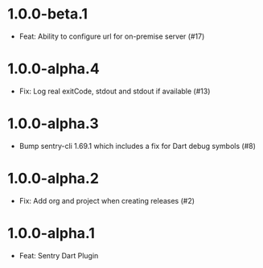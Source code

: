 # 1.0.0-beta.1

* Feat: Ability to configure url for on-premise server (#17)

# 1.0.0-alpha.4

* Fix: Log real exitCode, stdout and stdout if available (#13)

# 1.0.0-alpha.3

* Bump sentry-cli 1.69.1 which includes a fix for Dart debug symbols (#8)

# 1.0.0-alpha.2

* Fix: Add org and project when creating releases (#2)

# 1.0.0-alpha.1

* Feat: Sentry Dart Plugin
